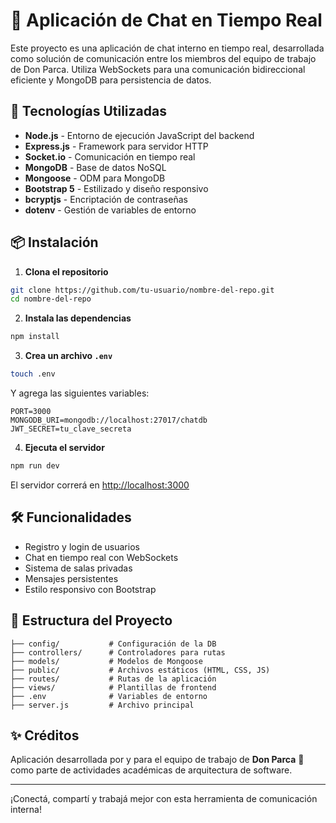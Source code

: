 # 💬 Aplicación de Chat en Tiempo Real

Este proyecto es una aplicación de chat interno en tiempo real, desarrollada como solución de comunicación entre los miembros del equipo de trabajo de Don Parca. Utiliza WebSockets para una comunicación bidireccional eficiente y MongoDB para persistencia de datos.

## 🚀 Tecnologías Utilizadas

- **Node.js** - Entorno de ejecución JavaScript del backend  
- **Express.js** - Framework para servidor HTTP  
- **Socket.io** - Comunicación en tiempo real  
- **MongoDB** - Base de datos NoSQL  
- **Mongoose** - ODM para MongoDB  
- **Bootstrap 5** - Estilizado y diseño responsivo  
- **bcryptjs** - Encriptación de contraseñas  
- **dotenv** - Gestión de variables de entorno  

## 📦 Instalación

1. **Clona el repositorio**

```bash
git clone https://github.com/tu-usuario/nombre-del-repo.git
cd nombre-del-repo
```

2. **Instala las dependencias**

```bash
npm install
```

3. **Crea un archivo `.env`**

```bash
touch .env
```

Y agrega las siguientes variables:

```env
PORT=3000
MONGODB_URI=mongodb://localhost:27017/chatdb
JWT_SECRET=tu_clave_secreta
```

4. **Ejecuta el servidor**

```bash
npm run dev
```

El servidor correrá en [http://localhost:3000](http://localhost:3000)

## 🛠 Funcionalidades

- Registro y login de usuarios  
- Chat en tiempo real con WebSockets  
- Sistema de salas privadas  
- Mensajes persistentes  
- Estilo responsivo con Bootstrap  

## 📁 Estructura del Proyecto

```
├── config/           # Configuración de la DB
├── controllers/      # Controladores para rutas
├── models/           # Modelos de Mongoose
├── public/           # Archivos estáticos (HTML, CSS, JS)
├── routes/           # Rutas de la aplicación
├── views/            # Plantillas de frontend
├── .env              # Variables de entorno
├── server.js         # Archivo principal
```

## ✨ Créditos

Aplicación desarrollada por y para el equipo de trabajo de **Don Parca** 🦴 como parte de actividades académicas de arquitectura de software.

---

¡Conectá, compartí y trabajá mejor con esta herramienta de comunicación interna!
